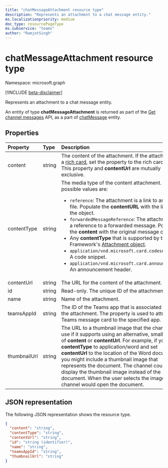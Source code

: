 ```yaml
---
title: "chatMessageAttachment resource type"
description: "Represents an attachment to a chat message entity."
ms.localizationpriority: medium
doc_type: resourcePageType
ms.subservice: "teams"
author: "RamjotSingh"
---
```


# chatMessageAttachment resource type

Namespace: microsoft.graph

[!INCLUDE [beta-disclaimer](../../includes/beta-disclaimer.md)]

Represents an attachment to a chat message entity.

An entity of type **chatMessageAttachment** is returned as part of the [Get channel messages](../api/channel-list-messages.md) API, as a part of [chatMessage](chatmessage.md) entity.

## Properties
| Property	   | Type	|Description|
|:---------------|:--------|:----------|
|content|string|The content of the attachment. If the attachment is a [rich card](/microsoftteams/platform/task-modules-and-cards/cards/cards-reference), set the property to the rich card object. This property and **contentUrl** are mutually exclusive.|
|contentType| string | The media type of the content attachment. The possible values are: <br><ul><li>`reference`: The attachment is a link to another file. Populate the <b>contentURL</b> with the link to the object.</li><li>`forwardedMessageReference`: The attachment is a reference to a forwarded message. Populate the <b>content</b> with the original message context.</li><li>Any <b>contentType</b> that is supported by the Bot Framework's [Attachment object](/azure/bot-service/rest-api/bot-framework-rest-connector-api-reference?#attachment-object).</li><li>`application/vnd.microsoft.card.codesnippet`: A code snippet. </li><li>`application/vnd.microsoft.card.announcement`: An announcement header. </li>|
|contentUrl|string|The URL for the content of the attachment. |
|id|string| Read-only. The unique ID of the attachment.|
|name|string|Name of the attachment.|
|teamsAppId| string |The ID of the Teams app that is associated with the attachment. The property is used to attribute a Teams message card to the specified app.|
|thumbnailUrl| string |The URL to a thumbnail image that the channel can use if it supports using an alternative, smaller form of **content** or **contentUrl**. For example, if you set **contentType** to application/word and set **contentUrl** to the location of the Word document, you might include a thumbnail image that represents the document. The channel could display the thumbnail image instead of the document. When the user selects the image, the channel would open the document.|


## JSON representation
 The following JSON representation shows the resource type.

<!-- {
  "blockType": "resource",
  "optionalProperties": [
    "thumbnailUrl",
    "content",
    "contentUrl",
    "teamsAppId"
  ],
  "keyProperty": "id",
  "@odata.type": "microsoft.graph.chatMessageAttachment"
}-->

```json
{
  "content": "string",
  "contentType": "string",
  "contentUrl": "string",
  "id": "string (identifier)",
  "name": "string",
  "teamsAppId": "string",
  "thumbnailUrl": "string"
}

```

<!-- uuid: 8fcb5dbc-d5aa-4681-8e31-b001d5168d79
2015-10-25 14:57:30 UTC -->
<!--
{
  "type": "#page.annotation",
  "description": "chat attachment resource",
  "keywords": "",
  "section": "documentation",
  "tocPath": "",
  "suppressions": []
}
-->



